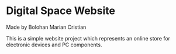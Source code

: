 # Digital Space Website

Made by Bolohan Marian Cristian

This is a simple website project which represents an online store for electronic devices and PC components.
